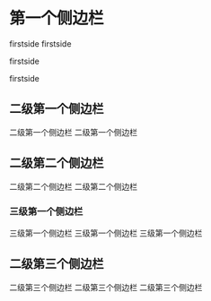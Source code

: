 # 第一个侧边栏

firstside
firstside

firstside

firstside

## 二级第一个侧边栏

二级第一个侧边栏
二级第一个侧边栏

## 二级第二个侧边栏

二级第二个侧边栏
二级第二个侧边栏

### 三级第一个侧边栏
三级第一个侧边栏
三级第一个侧边栏
三级第一个侧边栏

## 二级第三个侧边栏
二级第三个侧边栏
二级第三个侧边栏
二级第三个侧边栏

